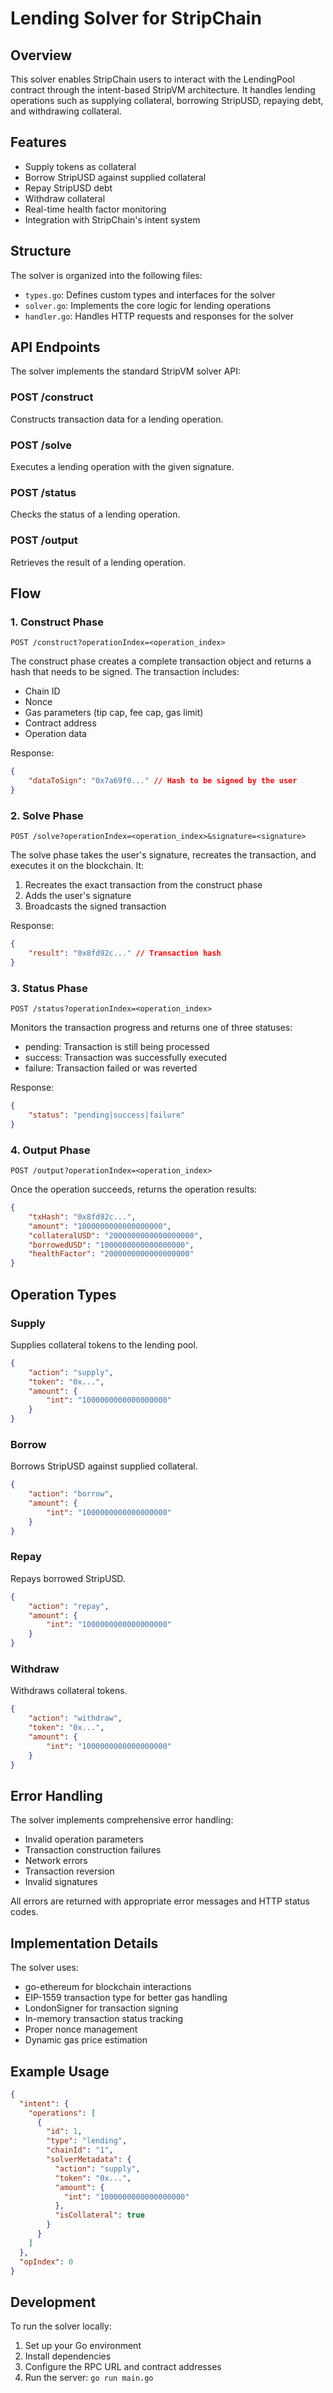 # Lending Solver for StripChain

## Overview

This solver enables StripChain users to interact with the LendingPool contract through the intent-based StripVM architecture. It handles lending operations such as supplying collateral, borrowing StripUSD, repaying debt, and withdrawing collateral.

## Features

- Supply tokens as collateral
- Borrow StripUSD against supplied collateral
- Repay StripUSD debt
- Withdraw collateral
- Real-time health factor monitoring
- Integration with StripChain's intent system

## Structure

The solver is organized into the following files:

- `types.go`: Defines custom types and interfaces for the solver
- `solver.go`: Implements the core logic for lending operations
- `handler.go`: Handles HTTP requests and responses for the solver

## API Endpoints

The solver implements the standard StripVM solver API:

### POST /construct
Constructs transaction data for a lending operation.

### POST /solve
Executes a lending operation with the given signature.

### POST /status
Checks the status of a lending operation.

### POST /output
Retrieves the result of a lending operation.

## Flow

### 1. Construct Phase
```http
POST /construct?operationIndex=<operation_index>
```

The construct phase creates a complete transaction object and returns a hash that needs to be signed. The transaction includes:
- Chain ID
- Nonce
- Gas parameters (tip cap, fee cap, gas limit)
- Contract address
- Operation data

Response:
```json
{
    "dataToSign": "0x7a69f0..." // Hash to be signed by the user
}
```

### 2. Solve Phase
```http
POST /solve?operationIndex=<operation_index>&signature=<signature>
```

The solve phase takes the user's signature, recreates the transaction, and executes it on the blockchain. It:
1. Recreates the exact transaction from the construct phase
2. Adds the user's signature
3. Broadcasts the signed transaction

Response:
```json
{
    "result": "0x8fd92c..." // Transaction hash
}
```

### 3. Status Phase
```http
POST /status?operationIndex=<operation_index>
```

Monitors the transaction progress and returns one of three statuses:
- pending: Transaction is still being processed
- success: Transaction was successfully executed
- failure: Transaction failed or was reverted

Response:
```json
{
    "status": "pending|success|failure"
}
```

### 4. Output Phase
```http
POST /output?operationIndex=<operation_index>
```

Once the operation succeeds, returns the operation results:
```json
{
    "txHash": "0x8fd92c...",
    "amount": "1000000000000000000",
    "collateralUSD": "2000000000000000000",
    "borrowedUSD": "1000000000000000000",
    "healthFactor": "2000000000000000000"
}
```

## Operation Types

### Supply
Supplies collateral tokens to the lending pool.
```json
{
    "action": "supply",
    "token": "0x...",
    "amount": {
        "int": "1000000000000000000"
    }
}
```

### Borrow
Borrows StripUSD against supplied collateral.
```json
{
    "action": "borrow",
    "amount": {
        "int": "1000000000000000000"
    }
}
```

### Repay
Repays borrowed StripUSD.
```json
{
    "action": "repay",
    "amount": {
        "int": "1000000000000000000"
    }
}
```

### Withdraw
Withdraws collateral tokens.
```json
{
    "action": "withdraw",
    "token": "0x...",
    "amount": {
        "int": "1000000000000000000"
    }
}
```

## Error Handling

The solver implements comprehensive error handling:
- Invalid operation parameters
- Transaction construction failures
- Network errors
- Transaction reversion
- Invalid signatures

All errors are returned with appropriate error messages and HTTP status codes.

## Implementation Details

The solver uses:
- go-ethereum for blockchain interactions
- EIP-1559 transaction type for better gas handling
- LondonSigner for transaction signing
- In-memory transaction status tracking
- Proper nonce management
- Dynamic gas price estimation

## Example Usage

```json
{
  "intent": {
    "operations": [
      {
        "id": 1,
        "type": "lending",
        "chainId": "1",
        "solverMetadata": {
          "action": "supply",
          "token": "0x...",
          "amount": {
            "int": "1000000000000000000"
          },
          "isCollateral": true
        }
      }
    ]
  },
  "opIndex": 0
}
```

## Development

To run the solver locally:

1. Set up your Go environment
2. Install dependencies
3. Configure the RPC URL and contract addresses
4. Run the server: `go run main.go`
